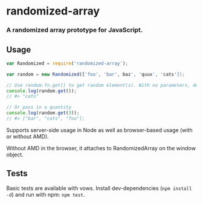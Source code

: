 # randomized-array
### A randomized array prototype for JavaScript.

## Usage

```javascript
var Randomized = require('randomized-array');

var random = new Randomized(['foo', 'bar', baz', 'quux', 'cats']);

// Use random.fn.get() to get random element(s). With no parameters, defaults to one.
console.log(random.get());
// #> "cats"

// Or pass in a quantity
console.log(random.get(3));
// #> ["bar", "cats", "foo"];
```

Supports server-side usage in Node as well as browser-based usage (with or without AMD).

Without AMD in the browser, it attaches to RandomizedArray on the window object.

## Tests

Basic tests are available with vows. Install dev-dependencies (`npm install -d`) and run with npm: `npm test`.
